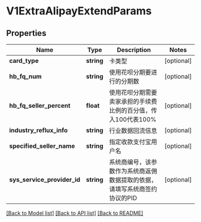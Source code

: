 # V1ExtraAlipayExtendParams

## Properties
Name | Type | Description | Notes
------------ | ------------- | ------------- | -------------
**card_type** | **string** | 卡类型 | [optional] 
**hb_fq_num** | **string** | 使用花呗分期要进行的分期数 | [optional] 
**hb_fq_seller_percent** | **float** | 使用花呗分期需要卖家承担的手续费比例的百分值，传入100代表100% | [optional] 
**industry_reflux_info** | **string** | 行业数据回流信息 | [optional] 
**specified_seller_name** | **string** | 指定收款支付宝用户名 | [optional] 
**sys_service_provider_id** | **string** | 系统商编号，该参数作为系统商返佣数据提取的依据，请填写系统商签约协议的PID | [optional] 

[[Back to Model list]](../README.md#documentation-for-models) [[Back to API list]](../README.md#documentation-for-api-endpoints) [[Back to README]](../README.md)


